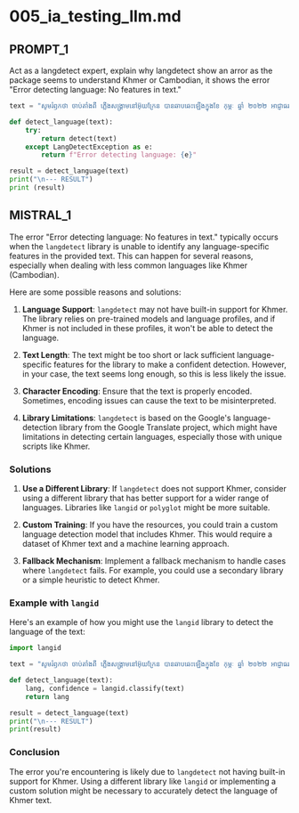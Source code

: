 
# 005_ia_testing_llm.md



## PROMPT_1

Act as a langdetect expert, explain why langdetect show an arror as the package seems to understand Khmer or Cambodian, it shows the error "Error detecting language: No features in text."


```python
text = "សូមរំឭកថា ចាប់តាំងពី ភ្លើងសង្គ្រាមនៅអ៊ុយក្រែន បានឆាបឆេះឡើងក្នុងខែ កុម្ភៈ ឆ្នាំ ២០២២ អាជ្ញាធររុស្ស៊ី"

def detect_language(text):
    try:
        return detect(text)
    except LangDetectException as e:
        return f"Error detecting language: {e}"

result = detect_language(text)
print("\n--- RESULT")
print (result)

``` 




## MISTRAL_1

The error "Error detecting language: No features in text." typically occurs when the `langdetect` library is unable to identify any language-specific features in the provided text. This can happen for several reasons, especially when dealing with less common languages like Khmer (Cambodian).

Here are some possible reasons and solutions:

1. **Language Support**: `langdetect` may not have built-in support for Khmer. The library relies on pre-trained models and language profiles, and if Khmer is not included in these profiles, it won't be able to detect the language.

2. **Text Length**: The text might be too short or lack sufficient language-specific features for the library to make a confident detection. However, in your case, the text seems long enough, so this is less likely the issue.

3. **Character Encoding**: Ensure that the text is properly encoded. Sometimes, encoding issues can cause the text to be misinterpreted.

4. **Library Limitations**: `langdetect` is based on the Google's language-detection library from the Google Translate project, which might have limitations in detecting certain languages, especially those with unique scripts like Khmer.

### Solutions

1. **Use a Different Library**: If `langdetect` does not support Khmer, consider using a different library that has better support for a wider range of languages. Libraries like `langid` or `polyglot` might be more suitable.

2. **Custom Training**: If you have the resources, you could train a custom language detection model that includes Khmer. This would require a dataset of Khmer text and a machine learning approach.

3. **Fallback Mechanism**: Implement a fallback mechanism to handle cases where `langdetect` fails. For example, you could use a secondary library or a simple heuristic to detect Khmer.

### Example with `langid`

Here's an example of how you might use the `langid` library to detect the language of the text:

```python
import langid

text = "សូមរំឭកថា ចាប់តាំងពី ភ្លើងសង្គ្រាមនៅអ៊ុយក្រែន បានឆាបឆេះឡើងក្នុងខែ កុម្ភៈ ឆ្នាំ ២០២២ អាជ្ញាធររុស្ស៊ី"

def detect_language(text):
    lang, confidence = langid.classify(text)
    return lang

result = detect_language(text)
print("\n--- RESULT")
print(result)
```

### Conclusion

The error you're encountering is likely due to `langdetect` not having built-in support for Khmer. Using a different library like `langid` or implementing a custom solution might be necessary to accurately detect the language of Khmer text.


